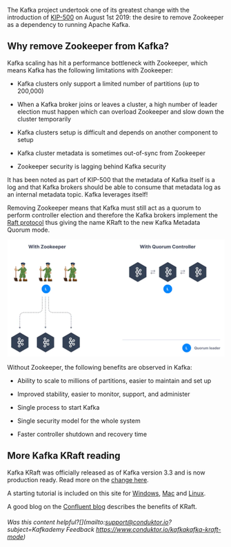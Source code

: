The Kafka project undertook one of its greatest change with the introduction of [KIP-500](https://cwiki.apache.org/confluence/display/KAFKA/KIP-500%3A+Replace+ZooKeeper+with+a+Self-Managed+Metadata+Quorum) on August 1st 2019: the desire to remove Zookeeper as a dependency to running Apache Kafka.

## Why remove Zookeeper from Kafka?

Kafka scaling has hit a performance bottleneck with Zookeeper, which means Kafka has the following limitations with Zookeeper:

- Kafka clusters only support a limited number of partitions (up to 200,000)

- When a Kafka broker joins or leaves a cluster, a high number of leader election must happen which can overload Zookeeper and slow down the cluster temporarily

- Kafka clusters setup is difficult and depends on another component to setup

- Kafka cluster metadata is sometimes out-of-sync from Zookeeper

- Zookeeper security is lagging behind Kafka security

It has been noted as part of KIP-500 that the metadata of Kafka itself is a log and that Kafka brokers should be able to consume that metadata log as an internal metadata topic. Kafka leverages itself!

Removing Zookeeper means that Kafka must still act as a quorum to perform controller election and therefore the Kafka brokers implement the [Raft protocol](https://cwiki.apache.org/confluence/display/KAFKA/KIP-595%3A+A+Raft+Protocol+for+the+Metadata+Quorum) thus giving the name KRaft to the new Kafka Metadata Quorum mode.

![Kafka_KRaft_Mode_1.webp](markdown-images/Kafka_KRaft_Mode_1.webp)

Without Zookeeper, the following benefits are observed in Kafka:

- Ability to scale to millions of partitions, easier to maintain and set up

- Improved stability, easier to monitor, support, and administer

- Single process to start Kafka

- Single security model for the whole system

- Faster controller shutdown and recovery time

## More Kafka KRaft reading

Kafka KRaft was officially released as of Kafka version 3.3 and is now production ready. Read more on the [change here](https://cwiki.apache.org/confluence/display/KAFKA/KIP-833%3A+Mark+KRaft+as+Production+Ready).

A starting tutorial is included on this site for [Windows](https://www.conduktor.io/kafka/how-to-install-apache-kafka-on-windows/), [Mac](https://www.conduktor.io/kafka/how-to-install-apache-kafka-on-mac/) and [Linux](https://www.conduktor.io/kafka/how-to-install-apache-kafka-on-linux/).

A good blog on the [Confluent blog](https://www.confluent.io/blog/kafka-without-zookeeper-a-sneak-peek/) describes the benefits of KRaft.

###### Was this content helpful?[](mailto:support@conduktor.io?subject=Kafkademy Feedback <https://www.conduktor.io/kafkakafka-kraft-mode>)